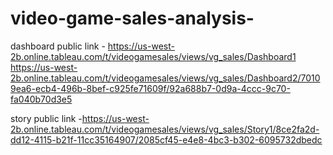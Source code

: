# video-game-sales-analysis-


dashboard public link - https://us-west-2b.online.tableau.com/t/videogamesales/views/vg_sales/Dashboard1
                        https://us-west-2b.online.tableau.com/t/videogamesales/views/vg_sales/Dashboard2/70109ea6-ecb4-496b-8bef-c925fe71609f/92a688b7-0d9a-4ccc-9c70-fa040b70d3e5
                        
                        
story public link    -https://us-west-2b.online.tableau.com/t/videogamesales/views/vg_sales/Story1/8ce2fa2d-dd12-4115-b21f-11cc35164907/2085cf45-e4e8-4bc3-b302-6095732dbedc
